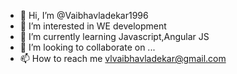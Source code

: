 - 👋 Hi, I’m @Vaibhavladekar1996
- 👀 I’m interested in WE development
- 🌱 I’m currently learning Javascript,Angular JS
- 💞️ I’m looking to collaborate on ...
- 📫 How to reach me vlvaibhavladekar@gmail.com

<!---
Vaibhavladekar1996/Vaibhavladekar1996 is a ✨ special ✨ repository because its `README.md` (this file) appears on your GitHub profile.
You can click the Preview link to take a look at your changes.
--->
